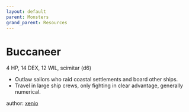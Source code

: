 ```yaml
---
layout: default
parent: Monsters
grand_parent: Resources
---
```


# Buccaneer

4 HP, 14 DEX, 12 WIL, scimitar (d6)  

- Outlaw sailors who raid coastal settlements and board other ships.  
- Travel in large ship crews, only fighting in clear advantage, generally numerical.  

author: [xenio](https://xenioinabottle.blogspot.com)
